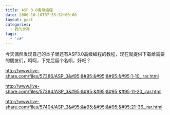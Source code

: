 ```yaml
---
title: ASP 3.0高级编程
date: 2006-10-10T07:55:32+00:00
layout: post
categories:
  - 我的世界
tags:
  - 'c#'
---
```


今天偶然发现自己的本子里还有ASP3.0高级编程的教程，现在就提供下载给需要的朋友们，呵呵，下完后留个名呗，好吧？

<http://www.live-share.com/files/57386/ASP_3&#95;&#95;&#95;&#95;&#95;1-10_.rar.html>

<http://www.live-share.com/files/57394/ASP_3&#95;&#95;&#95;&#95;&#95;11-20_.rar.html>

<http://www.live-share.com/files/57404/ASP_3&#95;&#95;&#95;&#95;&#95;21-36_.rar.html>